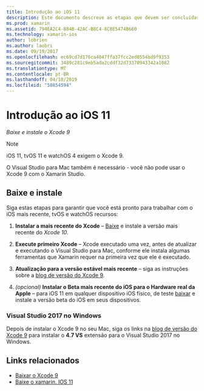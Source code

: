 ```yaml
---
title: Introdução ao iOS 11
description: Este documento descreve as etapas que devem ser concluídas para começar a desenvolver aplicativos iOS 11. Ele aborda como baixar o Xcode e atualizar o Visual Studio de 2019.
ms.prod: xamarin
ms.assetid: 794EA2C4-884B-42AC-B8C4-8C8E5474B660
ms.technology: xamarin-ios
author: lobrien
ms.author: laobri
ms.date: 09/19/2017
ms.openlocfilehash: ec69cd7d176ca4047ffa37fcc2ed8554bd9f9353
ms.sourcegitcommit: 3489c281c9eb5ada2cddf32d73370943342a1082
ms.translationtype: MT
ms.contentlocale: pt-BR
ms.lasthandoff: 04/18/2019
ms.locfileid: "58854594"
---
```

# <a name="getting-started-with-ios-11"></a>Introdução ao iOS 11

_Baixe e instale o Xcode 9_

> [!NOTE]
> iOS 11, tvOS 11 e watchOS 4 exigem o Xcode 9.
>
> O Visual Studio para Mac também é necessário - você não pode usar o Xcode 9 com o Xamarin Studio.

## <a name="download-and-install"></a>Baixe e instale

Siga estas etapas para garantir que você está pronto para trabalhar com o iOS mais recente, tvOS e watchOS recursos:

1. **Instalar a mais recente do Xcode** – [Baixe](https://developer.apple.com/download/) e instale a versão mais recente do _Xcode 10_.

2. **Execute primeiro Xcode** – Xcode executado uma vez, antes de atualizar e executando o Visual Studio para Mac, conforme ele instala algumas ferramentas que Xamarin requer na primeira vez que ele é executado.

3. **Atualização para a versão estável mais recente** – siga as instruções sobre a [blog de versão do Xcode 9](https://releases.xamarin.com/stable-release-15-3-5-with-xcode-9-support/).

4. _(opcional)_  **Instalar o Beta mais recente do iOS para o Hardware real da Apple** – para iOS 11 em qualquer dispositivo iOS físico, de teste [baixar](https://developer.apple.com/download/) e instale a versão beta do iOS em seus dispositivos.


### <a name="visual-studio-2017-on-windows"></a>Visual Studio 2017 no Windows

Depois de instalar o Xcode 9 no seu Mac, siga os links na [blog de versão do Xcode 9](https://releases.xamarin.com/stable-release-15-3-5-with-xcode-9-support/) para instalar o **4.7 VS** extensão para o Visual Studio 2017 no Windows.


## <a name="related-links"></a>Links relacionados

- [Baixar o Xcode 9](https://developer.apple.com/download/)
- [Baixe o xamarin. IOS 11](https://releases.xamarin.com/stable-release-15-3-5-with-xcode-9-support/)
